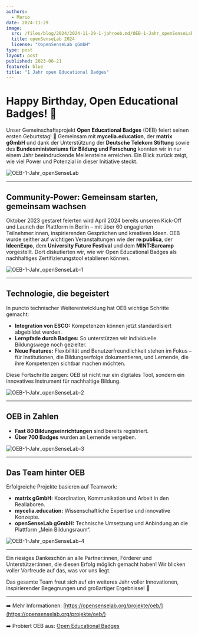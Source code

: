 ```yaml
---
authors:
  - Mario
date: 2024-11-29
image:
  src: /files/blog/2024/2024-11-29-1-jahroeb.md/OEB-1-Jahr_openSenseLab.jpg
  title: openSenseLab 2024
  license: "©openSenseLab gGmbH"
type: post
layout: post
published: 2023-06-21
featured: blue
title: "1 Jahr open Educational Badges"
---
```


# Happy Birthday, Open Educational Badges! 🎉

Unser Gemeinschaftsprojekt **Open Educational Badges** (OEB) feiert seinen ersten Geburtstag! 🥳 Gemeinsam mit **mycelia.education**, der **matrix gGmbH** und dank der Unterstützung der **Deutsche Telekom Stiftung** sowie des **Bundesministeriums für Bildung und Forschung** konnten wir in nur einem Jahr beeindruckende Meilensteine erreichen. Ein Blick zurück zeigt, wie viel Power und Potenzial in dieser Initiative steckt.

![OEB-1-Jahr_openSenseLab](/files/blog/2024/2024-11-29-1-jahroeb.md/OEB-1-Jahr_openSenseLab.jpg)

---

## Community-Power: Gemeinsam starten, gemeinsam wachsen

Oktober 2023 gestaret feierten wird April 2024 bereits unseren Kick-Off und Launch der Plattform in Berlin – mit über 60 engagierten Teilnehmer:innen, inspirierenden Gesprächen und kreativen Ideen. OEB wurde seither auf wichtigen Veranstaltungen wie der **re:publica**, der **IdeenExpo**, dem **University Future Festival** und dem **MINT:Barcamp** vorgestellt. Dort diskutierten wir, wie wir Open Educational Badges als nachhaltiges Zertifizierungstool etablieren können.

![OEB-1-Jahr_openSenseLab-1](/files/blog/2024/2024-11-29-1-jahroeb.md/OEB-1-Jahr_openSenseLab-1.jpg)

---

## Technologie, die begeistert

In puncto technischer Weiterentwicklung hat OEB wichtige Schritte gemacht:

- **Integration von ESCO:** Kompetenzen können jetzt standardisiert abgebildet werden.
- **Lernpfade durch Badges:** So unterstützen wir individuelle Bildungswege noch gezielter.
- **Neue Features:** Flexibilität und Benutzerfreundlichkeit stehen im Fokus – für Institutionen, die Bildungserfolge dokumentieren, und Lernende, die ihre Kompetenzen sichtbar machen möchten.

Diese Fortschritte zeigen: OEB ist nicht nur ein digitales Tool, sondern ein innovatives Instrument für nachhaltige Bildung.

![OEB-1-Jahr_openSenseLab-2](/files/blog/2024/2024-11-29-1-jahroeb.md/OEB-1-Jahr_openSenseLab-2.jpg)

---

## OEB in Zahlen

- **Fast 80 Bildungseinrichtungen** sind bereits registriert.
- **Über 700 Badges** wurden an Lernende vergeben.

![OEB-1-Jahr_openSenseLab-3](/files/blog/2024/2024-11-29-1-jahroeb.md/OEB-1-Jahr_openSenseLab-3.jpg)

---

## Das Team hinter OEB

Erfolgreiche Projekte basieren auf Teamwork:

- **matrix gGmbH:** Koordination, Kommunikation und Arbeit in den Reallaboren.
- **mycelia.education:** Wissenschaftliche Expertise und innovative Konzepte.
- **openSenseLab gGmbH:** Technische Umsetzung und Anbindung an die Plattform „Mein Bildungsraum“.

![OEB-1-Jahr_openSenseLab-4](/files/blog/2024/2024-11-29-1-jahroeb.md/OEB-1-Jahr_openSenseLab-4.jpg)

---

Ein riesiges Dankeschön an alle Partner:innen, Förderer und Unterstützer:innen, die diesen Erfolg möglich gemacht haben! Wir blicken voller Vorfreude auf das, was vor uns liegt.

Das gesamte Team freut sich auf ein weiteres Jahr voller Innovationen, inspirierender Begegnungen und großartiger Ergebnisse! 🚀

---

➡️ Mehr Informationen: [https://opensenselab.org/projekte/oeb/](https://opensenselab.org/projekte/oeb/)

➡️ Probiert OEB aus: [Open Educational Badges](https://openbadges.education)
